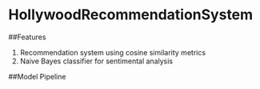 # HollywoodRecommendationSystem

##Features
  1. Recommendation system using cosine similarity metrics
  2. Naive Bayes classifier for sentimental analysis

##Model Pipeline
